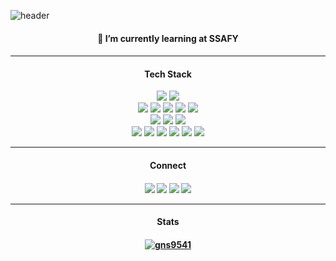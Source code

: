 ![header](https://capsule-render.vercel.app/api?type=waving&section=header&height=150&text=Hello%20I'm%20DoongHoon&fontSize=20&fontAlign=85&fontAlignY=40&color=gradient)
<div align=center>
 <h4>🌱 I’m currently learning at SSAFY<h4/>
  <hr>
  <h4>Tech Stack</h4> 
  
  <img src="https://img.shields.io/badge/python-3776AB?logo=python&logoColor=white">  <img src="https://img.shields.io/badge/Django-092E20?logo=Django&logoColor=white">  
  <img src="https://img.shields.io/badge/JavaScript-F7DF1E?logo=JavaScript&logoColor=black">
  <img src="https://img.shields.io/badge/Typescript-3178C6?logo=typescript&logoColor=white">
  <img src="https://img.shields.io/badge/Vue.js-4FC08D?logo=Vue.js&logoColor=white">
  <img src="https://img.shields.io/badge/React-61DAFB?logo=react&logoColor=black">
  <img src="https://img.shields.io/badge/Next.js-000000?logo=nextdotjs&logoColor=white">  
  <img src="https://img.shields.io/badge/HTML5-E34F26?logo=HTML5&logoColor=white">
  <img src="https://img.shields.io/badge/CSS3-1572B6?logo=css3&logoColor=white">
  <img src="https://img.shields.io/badge/Bootstrap-7952B3?logo=bootstrap&logoColor=white">  
  <img src="https://img.shields.io/badge/git-F05032?logo=git&logoColor=white">
  <img src="https://img.shields.io/badge/jira-0052CC?logo=jira&logoColor=white">
  <img src="https://img.shields.io/badge/Notion-000000?logo=notion&logoColor=white"> 
  <img src="https://img.shields.io/badge/Figma-F24E1E?logo=figma&logoColor=white">
  <img src="https://img.shields.io/badge/github-181717?logo=github&logoColor=white">
  <img src="https://img.shields.io/badge/gitlab-FC6D26?logo=gitlab&logoColor=white">

  <hr>
  <h4>Connect<h4/>   
  
  <a href="https://github.com/gns9541" target="_blank"><img src="https://img.shields.io/badge/github-181717?logo=github&logoColor=white"></a>
  <a href="https://www.instagram.com/zogakpiza/" target="_blank"><img src="https://img.shields.io/badge/instagram-E4405F?logo=instagram&logoColor=white"></a>
  <a href="mailto:gns9541gns@naver.com"><img src="https://img.shields.io/badge/gns9541gns@naver.com-03C75A?logo=naver&logoColor=white&link=mailto:gns9541gns@naver.com"/></a>
  <a href="mailtohabeonplz9541@gmail.com"><img src="https://img.shields.io/badge/gns9541gns@naver.com-EA4335?logo=gmail&logoColor=white&link=mailto:gns9541gns@naver.com"/></a>
  
 <hr>
  <h4>Stats<h4/>
  
  [![gns9541](http://mazassumnida.wtf/api/mini/generate_badge?boj=gns9541)](https://solved.ac/gns9541)
</div>
<!--
**gns9541/gns9541** is a ✨ _special_ ✨ repository because its `README.md` (this file) appears on your GitHub profile.

Here are some ideas to get you started:

- 🔭 I’m currently working on ...
- 🌱 I’m currently learning ...
- 👯 I’m looking to collaborate on ...
- 🤔 I’m looking for help with ...
- 💬 Ask me about ...
- 📫 How to reach me: ...
- 😄 Pronouns: ...
- ⚡ Fun fact: ...
-->
